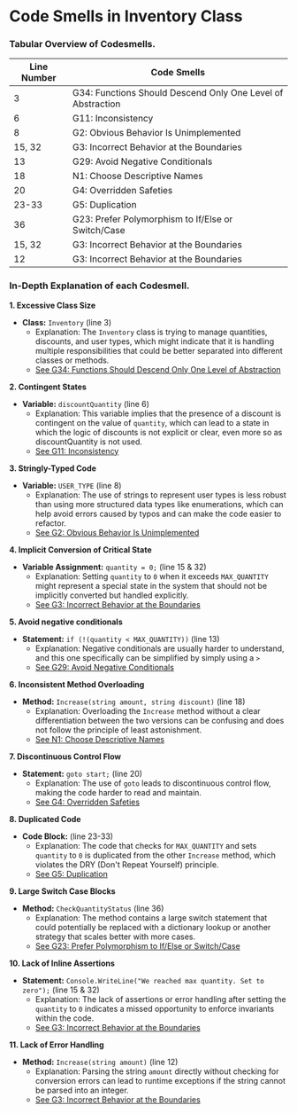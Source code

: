 # Code Smells in Inventory Class

### Tabular Overview of Codesmells.
| Line Number | Code Smells |
|-------------|--------------|
| 3           | G34: Functions Should Descend Only One Level of Abstraction |
| 6           | G11: Inconsistency |
| 8           | G2: Obvious Behavior Is Unimplemented |
| 15, 32      | G3: Incorrect Behavior at the Boundaries |
| 13          | G29: Avoid Negative Conditionals |
| 18          | N1: Choose Descriptive Names |
| 20          | G4: Overridden Safeties |
| 23-33       | G5: Duplication |
| 36          | G23: Prefer Polymorphism to If/Else or Switch/Case |
| 15, 32      | G3: Incorrect Behavior at the Boundaries |
| 12          | G3: Incorrect Behavior at the Boundaries |

### In-Depth Explanation of each Codesmell.

**1. Excessive Class Size**
- **Class:** `Inventory` (line 3)
  - Explanation: The `Inventory` class is trying to manage quantities, discounts, and user types, which might indicate that it is handling multiple responsibilities that could be better separated into different classes or methods.
  - [See G34: Functions Should Descend Only One Level of Abstraction](https://learning.oreilly.com/library/view/clean-code-a/9780136083238/chapter17.xhtml#:-:text=G34%3A%20Functions%20Should%20Descend%20Only%20One%20Level%20of%20Abstraction)

**2. Contingent States**
- **Variable:** `discountQuantity` (line 6)
  - Explanation: This variable implies that the presence of a discount is contingent on the value of `quantity`, which can lead to a state in which the logic of discounts is not explicit or clear, even more so as discountQuantity is not used.
  - [See G11: Inconsistency](https://learning.oreilly.com/library/view/clean-code-a/9780136083238/chapter17.xhtml#:-:text=G11%3A%20Inconsistency)

**3. Stringly-Typed Code**
- **Variable:** `USER_TYPE` (line 8)
  - Explanation: The use of strings to represent user types is less robust than using more structured data types like enumerations, which can help avoid errors caused by typos and can make the code easier to refactor.
  - [See G2: Obvious Behavior Is Unimplemented](https://learning.oreilly.com/library/view/clean-code-a/9780136083238/chapter17.xhtml#:-:text=G2%3A%20Obvious%20Behavior%20Is%20Unimplemented)

**4. Implicit Conversion of Critical State**
- **Variable Assignment:** `quantity = 0;` (line 15 & 32)
  - Explanation: Setting `quantity` to `0` when it exceeds `MAX_QUANTITY` might represent a special state in the system that should not be implicitly converted but handled explicitly.
  - [See G3: Incorrect Behavior at the Boundaries](https://learning.oreilly.com/library/view/clean-code-a/9780136083238/chapter17.xhtml#:-:text=G3%3A%20Incorrect%20Behavior%20at%20the%20Boundaries)

**5. Avoid negative conditionals**
- **Statement:** `if (!(quantity < MAX_QUANTITY))` (line 13)
  - Explanation: Negative conditionals are usually harder to understand, and this one specifically can be simplified by simply using a `>`
  - [See G29: Avoid Negative Conditionals](https://learning.oreilly.com/library/view/clean-code-a/9780136083238/chapter17.xhtml#:-:text=G29%3A%20Avoid%20Negative%20Conditionals)

**6. Inconsistent Method Overloading**
- **Method:** `Increase(string amount, string discount)` (line 18)
  - Explanation: Overloading the `Increase` method without a clear differentiation between the two versions can be confusing and does not follow the principle of least astonishment.
  - [See N1: Choose Descriptive Names](https://learning.oreilly.com/library/view/clean-code-a/9780136083238/chapter17.xhtml#:-:text=N1%3A%20Choose%20Descriptive%20Names)

**7. Discontinuous Control Flow**
- **Statement:** `goto start;` (line 20)
  - Explanation: The use of `goto` leads to discontinuous control flow, making the code harder to read and maintain.
  - [See G4: Overridden Safeties](https://learning.oreilly.com/library/view/clean-code-a/9780136083238/chapter17.xhtml#:-:text=G4%3A%20Overridden%20Safeties)

**8. Duplicated Code**
- **Code Block:** (line 23-33)
  - Explanation: The code that checks for `MAX_QUANTITY` and sets `quantity` to `0` is duplicated from the other `Increase` method, which violates the DRY (Don't Repeat Yourself) principle.
  - [See G5: Duplication](https://learning.oreilly.com/library/view/clean-code-a/9780136083238/chapter17.xhtml#:-:text=G5%3A%20Duplication)

**9. Large Switch Case Blocks**
- **Method:** `CheckQuantityStatus` (line 36)
  - Explanation: The method contains a large switch statement that could potentially be replaced with a dictionary lookup or another strategy that scales better with more cases.
  - [See G23: Prefer Polymorphism to If/Else or Switch/Case](https://learning.oreilly.com/library/view/clean-code-a/9780136083238/chapter17.xhtml#:-:text=G23%3A%20Prefer%20Polymorphism%20to%20If%2FElse%20or%20Switch%2FCase)

**10. Lack of Inline Assertions**
- **Statement:** `Console.WriteLine("We reached max quantity. Set to zero");` (line 15 & 32)
  - Explanation: The lack of assertions or error handling after setting the `quantity` to `0` indicates a missed opportunity to enforce invariants within the code.
  - [See G3: Incorrect Behavior at the Boundaries](https://learning.oreilly.com/library/view/clean-code-a/9780136083238/chapter17.xhtml#:-:text=G3%3A%20Incorrect%20Behavior%20at%20the%20Boundaries)

**11. Lack of Error Handling**
- **Method:** `Increase(string amount)` (line 12)
  - Explanation: Parsing the string `amount` directly without checking for conversion errors can lead to runtime exceptions if the string cannot be parsed into an integer.
  - [See G3: Incorrect Behavior at the Boundaries](https://learning.oreilly.com/library/view/clean-code-a/9780136083238/chapter17.xhtml#:-:text=G3%3A%20Incorrect%20Behavior%20at%20the%20Boundaries)